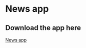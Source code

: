 # News app

## Download the app here
[News app](https://github.com/XudayfiIbra/news_app/blob/main/Products/app-release.apk)
